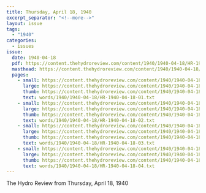 ```yaml
---
title: Thursday, April 18, 1940
excerpt_separator: "<!--more-->"
layout: issue
tags:
  - "1940"
categories:
  - issues
issue:
  date: 1940-04-18
  pdf: https://content.thehydroreview.com/content/1940/1940-04-18/HR-1940-04-18.pdf
  masthead: https://content.thehydroreview.com/content/1940/1940-04-18/masthead/HR-1940-04-18.jpg
  pages:
    - small: https://content.thehydroreview.com/content/1940/1940-04-18/small/HR-1940-04-18-01.jpg
      large: https://content.thehydroreview.com/content/1940/1940-04-18/large/HR-1940-04-18-01.jpg
      thumb: https://content.thehydroreview.com/content/1940/1940-04-18/thumbnails/HR-1940-04-18-01.jpg
      text: words/1940/1940-04-18/HR-1940-04-18-01.txt
    - small: https://content.thehydroreview.com/content/1940/1940-04-18/small/HR-1940-04-18-02.jpg
      large: https://content.thehydroreview.com/content/1940/1940-04-18/large/HR-1940-04-18-02.jpg
      thumb: https://content.thehydroreview.com/content/1940/1940-04-18/thumbnails/HR-1940-04-18-02.jpg
      text: words/1940/1940-04-18/HR-1940-04-18-02.txt
    - small: https://content.thehydroreview.com/content/1940/1940-04-18/small/HR-1940-04-18-03.jpg
      large: https://content.thehydroreview.com/content/1940/1940-04-18/large/HR-1940-04-18-03.jpg
      thumb: https://content.thehydroreview.com/content/1940/1940-04-18/thumbnails/HR-1940-04-18-03.jpg
      text: words/1940/1940-04-18/HR-1940-04-18-03.txt
    - small: https://content.thehydroreview.com/content/1940/1940-04-18/small/HR-1940-04-18-04.jpg
      large: https://content.thehydroreview.com/content/1940/1940-04-18/large/HR-1940-04-18-04.jpg
      thumb: https://content.thehydroreview.com/content/1940/1940-04-18/thumbnails/HR-1940-04-18-04.jpg
      text: words/1940/1940-04-18/HR-1940-04-18-04.txt
---
```


The Hydro Review from Thursday, April 18, 1940

<!--more-->

